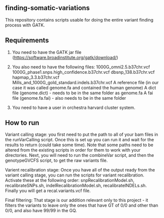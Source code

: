 ## finding-somatic-variations
This repository contains scripts usable for doing the entire variant finding process with GATK.

## Requirements

1) You need to have the GATK jar file (https://software.broadinstitute.org/gatk/download/)

2) You also need to have the following files:
      1000G_omni2.5.b37chr.vcf
      1000G_phase1.snps.high_confidence.b37chr.vcf
      dbsnp_138.b37chr.vcf
      hapmap_3.3.b37chr.vcf
      Mills_and_1000G_gold_standard.indels.b37chr.vcf
      A reference file (in our case it was called genome.fa and contained the human genome)
      A dict file (genome.dict) - needs to be in the same folder as genome.fa
      A fai file (genome.fa.fai) - also needs to be in the same folder
	  
3) You need to have a user in orchestra harvard cluster system.


## How to run

Variant calling stage: you first need to put the path to all of your bam files in the runVarCalling script. Once this is set up
you can run it and wait for the results to return (could take some time). Note that some paths need to be altered from the existing 
scripts in order for them to work with your directories. Next, you will need to run the combineVar script, and then the genotypeGVCFS script,
to get the raw variants file.

Varient recalibration stage: Once you have all of the output ready from the variant calling stage, you can run the scripts for variant 
recalibration. Activate these at the following order: snpRecalibrationModel.sh, recalibrateSNPs.sh, indelRecalibrationModel.sh, recalibrateINDELs.sh.
Finally you will get a recal.variants.vcf file.

Final filtering: That stage is our addition relevant only to this project - it filters the variants to leave only the ones that have GT of 0/0 and 
other than 0/0, and also have 99/99 in the GQ.